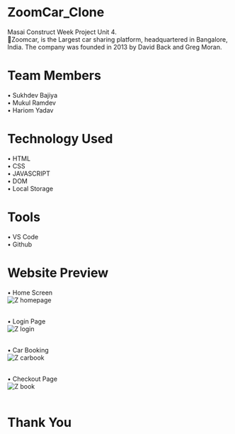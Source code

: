 # ZoomCar_Clone
Masai Construct Week Project Unit 4. <br>
🚗Zoomcar, is the Largest car sharing platform, headquartered in Bangalore, India. The company was founded in 2013 by David Back and Greg Moran.

# Team Members
•	Sukhdev Bajiya <br>
•	Mukul Ramdev <br>
•	Hariom Yadav <br>

# Technology Used
•	HTML <br>
•	CSS <br>
•	JAVASCRIPT <br>
•	DOM <br>
•	Local Storage <br>

# Tools
•	VS Code <br>
•	Github
# Website Preview

•	Home Screen <br>
![Z homepage](https://user-images.githubusercontent.com/65118538/176912038-9a6f4b55-42f8-426f-9c72-abad890585c0.jpg)
<br> <br>

•	Login Page <br>
![Z login](https://user-images.githubusercontent.com/65118538/176912896-e67db5f6-741d-4924-9c27-29552e9a4045.jpg)
<br> <br>

•	Car Booking <br>
![Z carbook](https://user-images.githubusercontent.com/65118538/176913134-27ef24dd-5126-4670-9c8b-d5cfd4958b12.jpg)
<br> <br>

•	Checkout Page <br>
![Z book](https://user-images.githubusercontent.com/65118538/176913330-04be07ae-73ce-4b58-a883-99414873d8af.jpg)
<br> <br>

# Thank You
